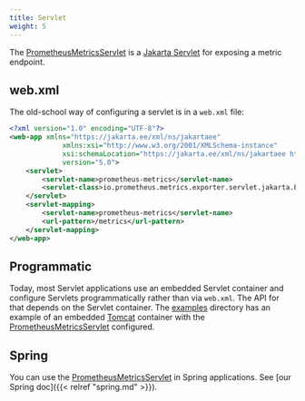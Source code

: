 ```yaml
---
title: Servlet
weight: 5
---
```


The
[PrometheusMetricsServlet](/client_java/api/io/prometheus/metrics/exporter/servlet/jakarta/PrometheusMetricsServlet.html) <!-- editorconfig-checker-disable-line -->
is a [Jakarta Servlet](https://jakarta.ee/specifications/servlet/) for exposing a metric endpoint.

## web.xml

The old-school way of configuring a servlet is in a `web.xml` file:

<!-- editorconfig-checker-disable -->

```xml
<?xml version="1.0" encoding="UTF-8"?>
<web-app xmlns="https://jakarta.ee/xml/ns/jakartaee"
             xmlns:xsi="http://www.w3.org/2001/XMLSchema-instance"
             xsi:schemaLocation="https://jakarta.ee/xml/ns/jakartaee https://jakarta.ee/xml/ns/jakartaee/web-app_5_0.xsd"
             version="5.0">
    <servlet>
        <servlet-name>prometheus-metrics</servlet-name>
        <servlet-class>io.prometheus.metrics.exporter.servlet.jakarta.PrometheusMetricsServlet</servlet-class>
    </servlet>
    <servlet-mapping>
        <servlet-name>prometheus-metrics</servlet-name>
        <url-pattern>/metrics</url-pattern>
    </servlet-mapping>
</web-app>
```

<!-- editorconfig-checker-enable -->

## Programmatic

Today, most Servlet applications use an embedded Servlet container and configure Servlets
programmatically rather than via `web.xml`.
The API for that depends on the Servlet container.
The [examples](https://github.com/prometheus/client_java/tree/1.0.x/examples) directory has an
example of an embedded
[Tomcat](https://tomcat.apache.org/) container with the
[PrometheusMetricsServlet](/client_java/api/io/prometheus/metrics/exporter/servlet/jakarta/PrometheusMetricsServlet.html) <!-- editorconfig-checker-disable-line -->
configured.

## Spring

You can use
the [PrometheusMetricsServlet](/client_java/api/io/prometheus/metrics/exporter/servlet/jakarta/PrometheusMetricsServlet.html) <!-- editorconfig-checker-disable-line -->
in Spring applications.
See [our Spring doc]({{< relref "spring.md" >}}).
